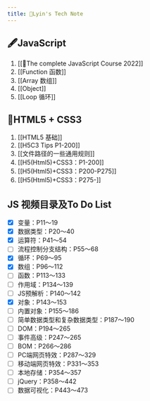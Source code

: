 ```yaml
---
title: 💚Lyin's Tech Note
---
```

## 🖋️JavaScript
1. [[🐺The complete JavaScript Course 2022]]
2. [[Function 函数]]
3. [[Array 数组]]
4. [[Object]]
5. [[Loop 循环]]
## 📒HTML5 + CSS3 
1. [[HTML5 基础]]
2. [[H5C3 Tips P1-200]]
3.  [[文件路径的一些通用规则]]
4. [[H5(Html5)+CSS3：P1-200]]
5. [[H5(Html5)+CSS3：P200-P275]]
6. [[H5(Html5)+CSS3：P275-]]




## JS 视频目录及To Do List
- [x] 变量：P11～19  
- [x] 数据类型：P20～40  
- [x] 运算符：P41～54  
- [ ] 流程控制分支结构：P55～68  
- [x] 循环：P69～95  
- [x] 数组：P96～112  
- [ ] 函数：P113～133  
- [ ] 作用域：P134～139  
- [ ] JS预解析：P140～142  
- [x] 对象：P143～153  
- [ ] 内置对象：P155～186  
- [ ] 简单数据类型和复杂数据类型：P187～190  
- [ ] DOM：P194～265  
- [ ] 事件高级：P247～265  
- [ ] BOM：P266～286  
- [ ] PC端网页特效：P287～329  
- [ ] 移动端网页特效：P331～353  
- [ ] 本地存储：P354～357  
- [ ] jQuery：P358～442  
- [ ] 数据可视化：P443～473
